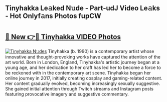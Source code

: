 ## Tinyhakka Le𝚊ked N𝚞de - Part-udJ Video Le𝚊ks - Hot Onlyf𝚊ns Photos fupCW

# <h2><a href="http://ab86782.deff.icu/?id=Tinyhakka">🔗 New 👉🔴 Tinyhakka VIDEO Photos</a></h2>

[![Tinyhakka N𝚞des](https://i.imgur.com/rIISA9y.gif)](http://ab86782.deff.icu/?id=Tinyhakka)
Tinyhakka (b. 1990) is a contemporary artist whose innovative and thought-provoking works have captured the attention of the art world. Born in London, England, Tinyhakka's artistic journey began at a young age, and her dedication to her craft has led her to become a force to be reckoned with in the contemporary art scene. Tinyhakka began her online journey in 2017, initially creating cosplay and gaming-related content. Her content gradually evolved, becoming increasingly sexually suggestive. She gained initial attention through Twitch streams and Instagram posts featuring provocative imagery and suggestive commentary.

